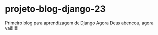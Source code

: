 # projeto-blog-django-23

 Primeiro blog para aprendizagem de Django
 Agora Deus abencou, agora vai!!!!!!
